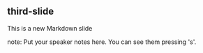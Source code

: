 ##  third-slide

This is a new Markdown slide

note:
    Put your speaker notes here.
    You can see them pressing 's'.
